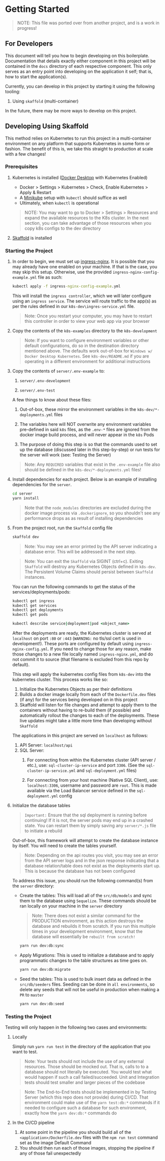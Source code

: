 # Getting Started

> NOTE: This file was ported over from another project, and is a work in
progress!

## For Developers

This document will tell you how to begin developing on this boilerplate.
Documentation that details exactly either component in this project will be
contained in the `docs` directory of each respective component. This only
serves as an entry point into developing on the application it self; that is,
how to start the application(s).

Currently, you can develop in this project by starting it using the
following tooling:

1. Using `skaffold` (multi-container)

In the future, there may be more ways to develop on this project.

## Developing Using Skaffold

This method relies on Kubernetes to run this project in a multi-container
environment on any platform that supports Kubernetes in some form or fashion. The benefit of this is, we take this straight to production at
scale with a few changes!

### Prerequisites

1. Kubernetes is installed ([Docker Desktop](https://www.docker.com/products/docker-desktop) with Kubernetes Enabled)

    - Docker > Settings > Kubernetes > Check, Enable Kubernetes > Apply & Restart
    - A [Minikube](https://kubernetes.io/docs/tasks/tools/install-minikube/) setup with `kubectl` should suffice as well
    - Ultimately, when `kubectl` is operational
    > NOTE: You may want to go to Docker > Settings > Resources and expand the
    available resources to the K8s cluster. In the next section, you can
    take advantage of those resources when you copy k8s configs to the
    dev directory

2. [Skaffold](https://skaffold.dev/) is installed

### Starting the Project

1. In order to begin, we must set up [ingress-nginx](https://kubernetes.github.io/ingress-nginx/). It is possible that you may already have one enabled on your machine. If that is the case, you may skip this setup.
Otherwise, use the provided `ingress-nginx-config-example.yml` file as such:

    ```cmd
    kubectl apply -f ingress-nginx-config-example.yml
    ```

    This will install the `ingress controller`, which we will later configure
    using an `ingress service`. The service will route traffic to the app(s)
    as per the rules defined in our `k8s-dev\ingres-service.yml` file.

    > Note: Once you restart your computer, you may have to restart this
    controller in order to view your web app via your browser

1. Copy the contents of the `k8s-examples` directory to the `k8s-development`

    > Note: If you want to configure environment variables or other default
    configurations, do so in the destination directory mentioned above.
    The defaults work out-of-box for `Windows w/ Docker Desktop Kubernetes`.
    See `k8s-dev/README.md` if you are operating in a different environment
    for additional instructions

1. Copy the contents of `server/.env-example` to:

    1. `server/.env-development`

    1. `server/.env-test`

    A few things to know about these files:

    1. Out-of-box, these mirror the environment variables in the `k8s-dev/*-deployments.yml` files

    1. The variables here will NOT overwrite any environment variables
    pre-defined in said `k8s` files, as the `.env-*` files are ignored from the docker image build process, and will never appear in the `k8s` Pods

    1. The purpose of doing this step is so that the commands used to set up the database (discussed later in this step-by-step) or run tests for the server will work (see: Testing the Server)

    > Note: Any `REQUIRED` variables that exist in the `.env-example` file also should be defined in the `k8s-dev/*-deployments.yml` files!

1. Install dependencies for each project. Below is an example of installing
dependencies for the `server`.

    ```cmd
    cd server
    yarn install
    ```

    > Note that the `node_modules` directories are excluded during
    the docker image process via `.dockerignore`, so you shouldn't see any
    performance drops as as result of installing dependencies

1. From the project root, run the `Skaffold` config file

    ```cmd
    skaffold dev
    ```

    > Note: You may see an error printed by the API server indicating a database error. This will be addressed in the next step.

    > Note: You can exit the `Skaffold` via SIGINT (ctrl+c). Exiting `Skaffold`
    will destroy any Kubernetes Objects defined in `k8s-dev`. The Persistent
    Volume Claims should persist between `Skaffold` instances.

    You can run the following commands to get the status of the
    services/deployments/pods:

    ```cmd
    kubectl get ingress
    kubectl get services
    kubectl get deployments
    kubectl get pods

    kubectl describe service|deployment|pod <object_name>
    ```

    After the deployments are ready, the Kubernetes cluster is served at `localhost` on port `:80` or `:443` (`WARNING:` no tls/ssl cert is used in development!). These ports are configured by default using `ingress-nginx-config.yml`. If you need to change those for any reason, make those changes to a new file locally named `ingress-nginx.yml`, and do not commit it to source (that filename is excluded from this repo by default).

    This step will apply the kubernetes config files from `k8s-dev` into the
    kubernetes cluster. This process works like so:

    1. Initialize the Kubernetes Objects as per their definitions
    1. Builds a docker image locally from each of the `Dockerfile.dev` files (if any) for the services being developed on in this project
    1. Skaffold will listen for file changes and attempt to apply them to the containers without having to re-build them (if possible) and automatically rollout the changes to each of the deployments. These live updates might take a little more time than developing without `Skaffold`

    The applications in this project are served on `localhost` as follows:

    1. API Server: `localhost/api`
    1. SQL Server:
        1. For connecting from within the Kubernetes cluster (API server / etc.), use: `sql-cluster-ip-service` and port `3306`. (See the `sql-cluster-ip-service.yml` and `sql-deployment.yml` files)

        1. For connecting from your host machine (Native SQL Client), use: `localhost:3306`, username and password are `root`. This is made available via the Load Balancer service defined in the `sql-deployment.yml` config

1. Initialize the database tables

      > `Important:` Ensure that the sql deployment is running before continuing! If it is not, the server pods may end up in a crashed state. You can restart them by simply saving any `server/*.js` file
      to initiate a rebuild

    Out-of-box, this framework will attempt to create the database instance
    by itself. You will need to create the tables yourself.

      > Note: Depending on the api routes you visit, you may see an error from the API server logs and in the json response indicating that a database relation/table does not exist as the deployments start up. This is because the database has not been configured

    To address this issue, you should run the following command(s) from the `server` directory:

    - Create the tables: This will load all of the `src/db/models` and sync
    them to the database using `Sequelize`. These commands should be ran locally on your machine in the `server` directory

        > Note: There does not exist a similar command for the PRODUCTION environment, as this action destroys the database and rebuilds it from scratch. If you run this multiple times in your development environment,
        know that the database will essentially be `rebuilt from scratch!`

        ```cmd
        yarn run dev:db:sync
        ```
  
    - Apply Migrations: This is used to initialize a database and to apply  programmatic changes to the table structures as time goes on.

        ```cmd
        yarn run dev:db:migrate
        ```

    - Seed the tables: This is used to bulk insert data as defined in the
    `src/db/seeders` files. Seeding can be done in `all environments`, so delete
    any seeds that will not be useful in production when making a `PR` to
    `master`

        ```cmd
        yarn run dev:db:seed
        ```

### Testing the Project

Testing will only happen in the following two cases and environments:

1. Locally

    Simply run `yarn run test` in the directory of the application that you
    want to test.

    > Note: Your tests should not include the use of any external resources.
    Those should be mocked out. That is, calls to to a database should not
    literally be executed. You would test what would happen if such a call
    failed/succeeded. Unit and Integration tests should test smaller and
    larger pieces of the codebase

    > Note: The End-to-End tests should be implemented
    in by Testing Server (which this repo does not provide) during CI/CD. That
    environment could make use of the `yarn test:db:*` commands if it needed to
    configure such a database for such environment, exactly how the
    `yarn dev:db:*` commands do

1. In the CI/CD pipeline

    1. At some point in the pipeline you should build all of the
    `<application>/Dockerfile.dev` files with the `npm run test` command set as
    the image Default Command
    1. You should then run each of those images, stopping the pipeline if
    any of those fail unexpectedly
